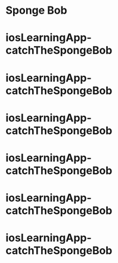 # Sponge Bob
# iosLearningApp-catchTheSpongeBob
# iosLearningApp-catchTheSpongeBob
# iosLearningApp-catchTheSpongeBob
# iosLearningApp-catchTheSpongeBob
# iosLearningApp-catchTheSpongeBob
# iosLearningApp-catchTheSpongeBob
